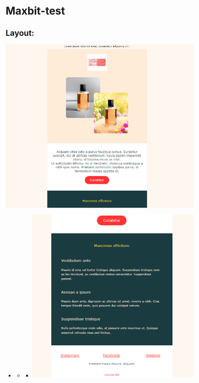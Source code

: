 # Maxbit-test

## Layout:
![Layout-1](https://github.com/eriathelis/maxbit-test/blob/main/layout-1.png)
- - - ![Layout-2](https://github.com/eriathelis/maxbit-test/blob/main/layout-2.png)
